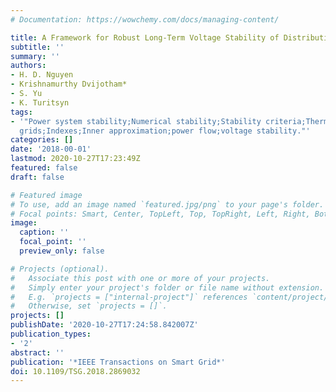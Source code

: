 ```yaml
---
# Documentation: https://wowchemy.com/docs/managing-content/

title: A Framework for Robust Long-Term Voltage Stability of Distribution Systems
subtitle: ''
summary: ''
authors:
- H. D. Nguyen
- Krishnamurthy Dvijotham*
- S. Yu
- K. Turitsyn
tags:
- '"Power system stability;Numerical stability;Stability criteria;Thermal stability;Smart
  grids;Indexes;Inner approximation;power flow;voltage stability."'
categories: []
date: '2018-00-01'
lastmod: 2020-10-27T17:23:49Z
featured: false
draft: false

# Featured image
# To use, add an image named `featured.jpg/png` to your page's folder.
# Focal points: Smart, Center, TopLeft, Top, TopRight, Left, Right, BottomLeft, Bottom, BottomRight.
image:
  caption: ''
  focal_point: ''
  preview_only: false

# Projects (optional).
#   Associate this post with one or more of your projects.
#   Simply enter your project's folder or file name without extension.
#   E.g. `projects = ["internal-project"]` references `content/project/deep-learning/index.md`.
#   Otherwise, set `projects = []`.
projects: []
publishDate: '2020-10-27T17:24:58.842007Z'
publication_types:
- '2'
abstract: ''
publication: '*IEEE Transactions on Smart Grid*'
doi: 10.1109/TSG.2018.2869032
---
```

